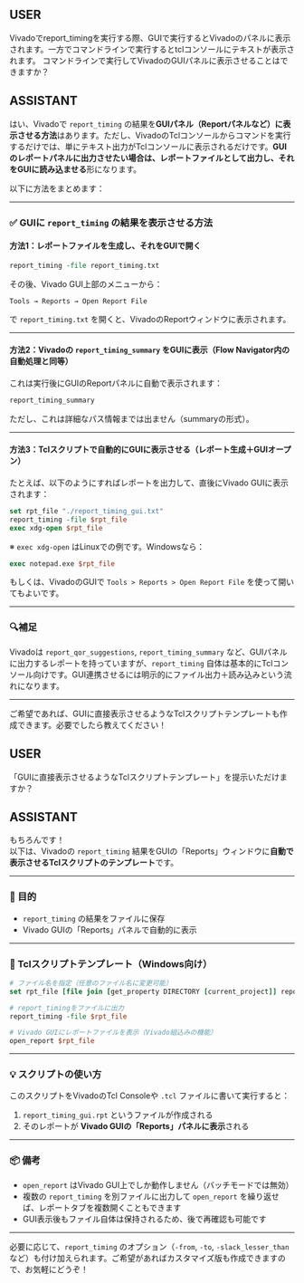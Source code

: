 ## USER
Vivadoでreport_timingを実行する際、GUIで実行するとVivadoのパネルに表示されます。一方でコマンドラインで実行するとtclコンソールにテキストが表示されます。
コマンドラインで実行してVivadoのGUIパネルに表示させることはできますか？

## ASSISTANT
はい、Vivadoで `report_timing` の結果を**GUIパネル（Reportパネルなど）に表示させる方法**はあります。ただし、VivadoのTclコンソールからコマンドを実行するだけでは、単にテキスト出力がTclコンソールに表示されるだけです。**GUIのレポートパネルに出力させたい場合は、レポートファイルとして出力し、それをGUIに読み込ませる**形になります。

以下に方法をまとめます：

---

### ✅ GUIに `report_timing` の結果を表示させる方法

#### 方法1：レポートファイルを生成し、それをGUIで開く
```tcl
report_timing -file report_timing.txt
```

その後、Vivado GUI上部のメニューから：
```
Tools → Reports → Open Report File
```
で `report_timing.txt` を開くと、VivadoのReportウィンドウに表示されます。

---

#### 方法2：Vivadoの `report_timing_summary` をGUIに表示（Flow Navigator内の自動処理と同等）

これは実行後にGUIのReportパネルに自動で表示されます：
```tcl
report_timing_summary
```

ただし、これは詳細なパス情報までは出ません（summaryの形式）。

---

#### 方法3：Tclスクリプトで自動的にGUIに表示させる（レポート生成＋GUIオープン）

たとえば、以下のようにすればレポートを出力して、直後にVivado GUIに表示されます：

```tcl
set rpt_file "./report_timing_gui.txt"
report_timing -file $rpt_file
exec xdg-open $rpt_file
```

※ `exec xdg-open` はLinuxでの例です。Windowsなら：
```tcl
exec notepad.exe $rpt_file
```
もしくは、VivadoのGUIで `Tools > Reports > Open Report File` を使って開いてもよいです。

---

### 🔍補足

Vivadoは `report_qor_suggestions`, `report_timing_summary` など、GUIパネルに出力するレポートを持っていますが、`report_timing` 自体は基本的にTclコンソール向けです。GUI連携させるには明示的にファイル出力＋読み込みという流れになります。

---

ご希望であれば、GUIに直接表示させるようなTclスクリプトテンプレートも作成できます。必要でしたら教えてください！

## USER
「GUIに直接表示させるようなTclスクリプトテンプレート」を提示いただけますか？

## ASSISTANT
もちろんです！  
以下は、Vivadoの `report_timing` 結果をGUIの「Reports」ウィンドウに**自動で表示させるTclスクリプトのテンプレート**です。

---

### 🎯 目的
- `report_timing` の結果をファイルに保存  
- Vivado GUIの「Reports」パネルで自動的に表示

---

### 🧩 Tclスクリプトテンプレート（Windows向け）

```tcl
# ファイル名を指定（任意のファイル名に変更可能）
set rpt_file [file join [get_property DIRECTORY [current_project]] report_timing_gui.rpt]

# report_timingをファイルに出力
report_timing -file $rpt_file

# Vivado GUIにレポートファイルを表示（Vivado組込みの機能）
open_report $rpt_file
```

---

### 💡 スクリプトの使い方
このスクリプトをVivadoのTcl Consoleや `.tcl` ファイルに書いて実行すると：

1. `report_timing_gui.rpt` というファイルが作成される
2. そのレポートが **Vivado GUIの「Reports」パネルに表示**される

---

### 📦 備考
- `open_report` はVivado GUI上でしか動作しません（バッチモードでは無効）
- 複数の `report_timing` を別ファイルに出力して `open_report` を繰り返せば、レポートタブを複数開くこともできます
- GUI表示後もファイル自体は保持されるため、後で再確認も可能です

---

必要に応じて、`report_timing` のオプション（`-from`, `-to`, `-slack_lesser_than` など）も付け加えられます。ご希望があればカスタマイズ版も作成できますので、お気軽にどうぞ！